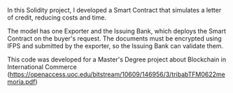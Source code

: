 In this Solidity project, I developed a Smart Contract that simulates a letter of credit, reducing costs and time.

The model has one Exporter and the Issuing Bank, which deploys the Smart Contract on the buyer's request. The documents must be encrypted using IFPS and submitted by the exporter, so the Issuing Bank can validate them.

This code was developed for a Master's Degree project about Blockchain in International Commerce (https://openaccess.uoc.edu/bitstream/10609/146956/3/tribabTFM0622memoria.pdf)
